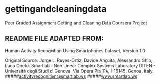 # gettingandcleaningdata
Peer Graded Assignment Getting and Cleaning Data Coursera Project

## README FILE ADAPTED FROM:
Human Activity Recognition Using Smartphones Dataset, Version 1.0

Original Source:
Jorge L. Reyes-Ortiz, Davide Anguita, Alessandro Ghio, Luca Oneto.
Smartlab - Non Linear Complex Systems Laboratory
DITEN - Università degli Studi di Genova.
Via Opera Pia 11A, I-16145, Genoa, Italy.
#####activityrecognition@smartlab.ws
#####www.smartlab.ws
